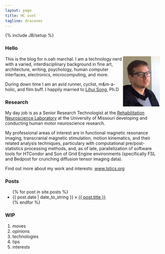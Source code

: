 ```yaml
---
layout: page
title: HC svnt
tagline: dracones
---
```

{% include JB/setup %}



### Hello

<p><img src='/assets/images/n_oah_marchal.jpg' title='n.oah marchal' alt='Photo of Noah' width='120px' align="right" />

This is the blog for n.oah marchal. I am a technology nerd with a varied, interdisciplinary background in fine art, architecture, writing, psychology, human computer interfaces, electronics, microcomputing, and more.   

During down time I am an avid runner, cyclist, m&m-a-holic, and film buff. I happily married to <a href="http://www.researchgate.net/profile/Lihui_Song/">Lihui Song</a>, Ph.D</p>









### Research

My day job is as a Senior Research Technologist at the <a href="http://freylab.missouri.edu">Rehabilitation Neuroscience Laboratory</a> at the University of Missouri developing and conducting human motor neuroscience research. 

My professional areas of interest are in functional magnetic resonance imaging, transcranial magnetic stimulation, motion kinematics, and their related analysis techniques, particulary with computational pre/post-statistics processing methods, and, as of late, parallelization of software tools for HTCondor and Son of Grid Engine environments (specifically FSL and Bedpost for crunching diffusion tensor imaging data).

Find out more about my work and interests: <a href="http://istics.org">www.Istics.org</a>
    
### Posts



<ul class="posts">
  {% for post in site.posts %}
    <li><span>{{ post.date | date_to_string }}</span> &raquo; <a href="{{ BASE_PATH }}{{ post.url }}">{{ post.title }}</a></li>
  {% endfor %}
</ul>

### WIP
1. moves
2. opinions
3. technologies
4. tips
5. interests

